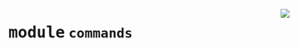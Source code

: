 <!-- markdownlint-disable -->

<a href="https://github.com/gizatechxyz/giza-cli/blob/main/giza/commands/__init__.py"><img align="right" style="float:right;" src="https://img.shields.io/badge/-source-cccccc?style=flat-square"></a>

# <kbd>module</kbd> `commands`






